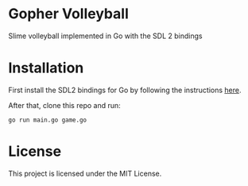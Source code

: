 # Gopher Volleyball

Slime volleyball implemented in Go with the SDL 2 bindings


# Installation

First install the SDL2 bindings for Go by following the instructions
[here](https://github.com/veandco/go-sdl2).

After that, clone this repo and run:

    go run main.go game.go

# License

This project is licensed under the MIT License.